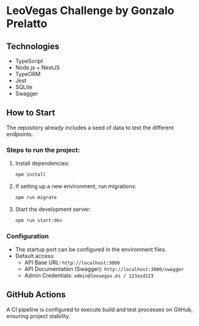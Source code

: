 # LeoVegas Challenge by Gonzalo Prelatto

## Technologies
- TypeScript
- Node.js + NestJS
- TypeORM
- Jest
- SQLite
- Swagger

## How to Start
The repository already includes a seed of data to test the different endpoints.

### Steps to run the project:
1. Install dependencies:
   ```sh
   npm install
   ```
2. If setting up a new environment, run migrations:
   ```sh
   npm run migrate
   ```
3. Start the development server:
   ```sh
   npm run start:dev
   ```

### Configuration
- The startup port can be configured in the environment files.
- Default access:
  - API Base URL: `http://localhost:3000`
  - API Documentation (Swagger): `http://localhost:3000/swagger`
  - Admin Credentials: `admin@leovegas.es / 123asd123`

## GitHub Actions
A CI pipeline is configured to execute build and test processes on GitHub, ensuring project stability.
